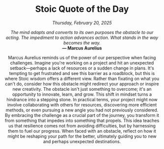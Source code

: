 <h1 align="center">Stoic Quote of the Day</h1>
<p align="center"><em><!--date-start-->Thursday, February 20, 2025<!--date-end--></em></p>
<p align="center">
    <em><!--START_SECTION:quote-text-->
The mind adapts and converts to its own purposes the obstacle to our acting. The impediment to action advances action. What stands in the way becomes the way.
<!--END_SECTION:quote-text--></em><br>
    <strong>— <!--START_SECTION:quote-author-->
Marcus Aurelius
<!--END_SECTION:quote-author--></strong>
</p>

<p align="center" style="max-width:600px;margin:0 auto;">
<!--START_SECTION:quote-interpretation-->
Marcus Aurelius reminds us of the power of our perspective when facing challenges. Imagine you're working on a project and hit an unexpected setback—perhaps a lack of resources or a sudden change in plans. It's tempting to get frustrated and see this barrier as a roadblock, but this is where Stoic wisdom offers a different view. Rather than fixating on what you can't do, consider how this obstacle might redirect your approach or inspire new creativity. The obstacle isn't just something to overcome; it's an opportunity to innovate, learn, and grow. This shift in mindset turns a hindrance into a stepping stone. In practical terms, your project might now involve collaborating with others for resources, discovering more efficient methods, or even pursuing a new angle you had not previously considered. By embracing the challenge as a crucial part of the journey, you transform it from something that impedes into something that propels. This idea teaches us that resilience comes not from avoiding difficulties, but by harnessing them to fuel our progress. When faced with an obstacle, reflect on how it might be reshaping your path for the better, ultimately guiding you to new and perhaps unexpected destinations.
<!--END_SECTION:quote-interpretation-->
</p>
